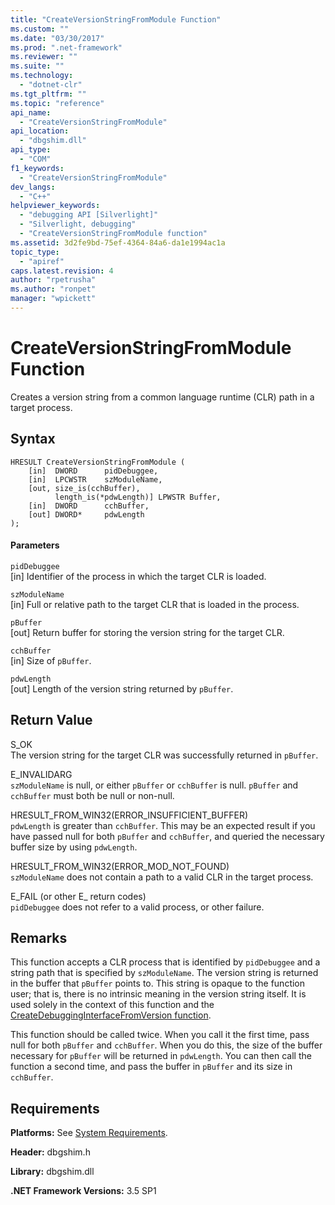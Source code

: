```yaml
---
title: "CreateVersionStringFromModule Function"
ms.custom: ""
ms.date: "03/30/2017"
ms.prod: ".net-framework"
ms.reviewer: ""
ms.suite: ""
ms.technology: 
  - "dotnet-clr"
ms.tgt_pltfrm: ""
ms.topic: "reference"
api_name: 
  - "CreateVersionStringFromModule"
api_location: 
  - "dbgshim.dll"
api_type: 
  - "COM"
f1_keywords: 
  - "CreateVersionStringFromModule"
dev_langs: 
  - "C++"
helpviewer_keywords: 
  - "debugging API [Silverlight]"
  - "Silverlight, debugging"
  - "CreateVersionStringFromModule function"
ms.assetid: 3d2fe9bd-75ef-4364-84a6-da1e1994ac1a
topic_type: 
  - "apiref"
caps.latest.revision: 4
author: "rpetrusha"
ms.author: "ronpet"
manager: "wpickett"
---
```

# CreateVersionStringFromModule Function
Creates a version string from a common language runtime (CLR) path in a target process.  
  
## Syntax  
  
```  
HRESULT CreateVersionStringFromModule (  
    [in]  DWORD      pidDebuggee,  
    [in]  LPCWSTR    szModuleName,  
    [out, size_is(cchBuffer),  
          length_is(*pdwLength)] LPWSTR Buffer,  
    [in]  DWORD      cchBuffer,  
    [out] DWORD*     pdwLength  
);  
```  
  
#### Parameters  
 `pidDebuggee`  
 [in] Identifier of the process in which the target CLR is loaded.  
  
 `szModuleName`  
 [in] Full or relative path to the target CLR that is loaded in the process.  
  
 `pBuffer`  
 [out] Return buffer for storing the version string for the target CLR.  
  
 `cchBuffer`  
 [in] Size of `pBuffer`.  
  
 `pdwLength`  
 [out] Length of the version string returned by `pBuffer`.  
  
## Return Value  
 S_OK  
 The version string for the target CLR was successfully returned in `pBuffer`.  
  
 E_INVALIDARG  
 `szModuleName` is null, or either `pBuffer` or `cchBuffer` is null. `pBuffer` and `cchBuffer` must both be null or non-null.  
  
 HRESULT_FROM_WIN32(ERROR_INSUFFICIENT_BUFFER)  
 `pdwLength` is greater than `cchBuffer`. This may be an expected result if you have passed null for both `pBuffer` and `cchBuffer`, and queried the necessary buffer size by using `pdwLength`.  
  
 HRESULT_FROM_WIN32(ERROR_MOD_NOT_FOUND)  
 `szModuleName` does not contain a path to a valid CLR in the target process.  
  
 E_FAIL (or other E_ return codes)  
 `pidDebuggee` does not refer to a valid process, or other failure.  
  
## Remarks  
 This function accepts a CLR process that is identified by `pidDebuggee` and a string path that is specified by `szModuleName`. The version string is returned in the buffer that `pBuffer` points to. This string is opaque to the function user; that is, there is no intrinsic meaning in the version string itself. It is used solely in the context of this function and the [CreateDebuggingInterfaceFromVersion function](../../../../docs/framework/unmanaged-api/debugging/createdebugginginterfacefromversion-function-for-silverlight.md).  
  
 This function should be called twice. When you call it the first time, pass null for both `pBuffer` and `cchBuffer`. When you do this, the size of the buffer necessary for `pBuffer` will be returned in `pdwLength`. You can then call the function a second time, and pass the buffer in `pBuffer` and its size in `cchBuffer`.  
  
## Requirements  
 **Platforms:** See [System Requirements](../../../../docs/framework/get-started/system-requirements.md).  
  
 **Header:** dbgshim.h  
  
 **Library:** dbgshim.dll  
  
 **.NET Framework Versions:** 3.5 SP1

